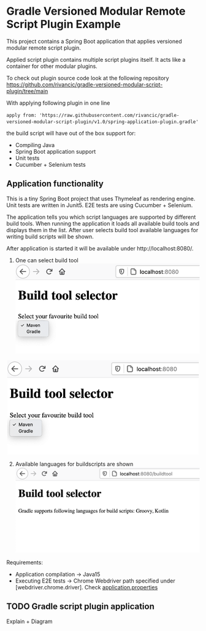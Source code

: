 # Gradle Versioned Modular Remote Script Plugin Example

This project contains a Spring Boot application that applies versioned modular remote script plugin.

Applied script plugin contains multiple script plugins itself. It acts like a container for other modular plugins.

To check out plugin source code look at the following repository https://github.com/rivancic/gradle-versioned-modular-script-plugin/tree/main

With applying following plugin in one line 

`apply from: 'https://raw.githubusercontent.com/rivancic/gradle-versioned-modular-script-plugin/v1.0/spring-application-plugin.gradle'`

the build script will have out of the box support for:
- Compiling Java
- Spring Boot application support 
- Unit tests
- Cucumber + Selenium tests

## Application functionality

This is a tiny Spring Boot project that uses Thymeleaf as rendering engine.
Unit tests are written in Junit5.
E2E tests are using Cucumber + Selenium.

The application tells you which script languages are supported by different build tools.
When running the application it loads all available build tools and displays them in the list.
After user selects build tool available languages for writing build scripts will be shown.

After application is started it will be available under http://localhost:8080/.

1) One can select build tool 
![Build Tool Selection](readme-content/modular-tool-selection-open.png)

<p align="center" width="100%">
<img src="readme-content/modular-tool-selection-open.png" alt="Build Tool Selection" style="max-width:100%; width:500px;">
</p>

2) Available languages for buildscripts are shown
![Build Tool Selected](readme-content/modular-selected-build-tool.png)
   
Requirements:
- Application compilation -> Java15
- Executing E2E tests -> Chrome Webdriver path specified under [webdriver.chrome.driver]. Check [application.properties](src/cucumberE2eTest/resources/application.properties)

## TODO Gradle script plugin application

Explain + Diagram
